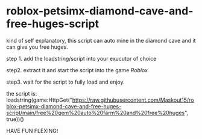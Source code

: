 # roblox-petsimx-diamond-cave-and-free-huges-script
kind of self explanatory, this script can auto mine in the diamond cave and it can give you free huges.

step 1. add the loadstring/script into your exucutor of choice

step2. extract it and start the script into the game *Roblox*

step3. wait for the script to fully load and enjoy.

the script is: loadstring(game:HttpGet("https://raw.githubusercontent.com/Maskout15/roblox-petsimx-diamond-cave-and-free-huges-script/main/free%20gem%20auto%20farm%20and%20free%20huges", true))()

HAVE FUN FLEXING!
